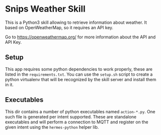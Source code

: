 # Snips Weather Skill

This is a Python3 skill allowing to retrieve information about 
weather. It based on OpenWeatherMap, so it requires an API key.

Go to https://openweathermap.org/ for more information about the API 
and API Key.

## Setup

This app requires some python dependencies to work properly, these are
listed in the `requirements.txt`. You can use the `setup.sh` script to
create a python virtualenv that will be recognized by the skill server
and install them in it.

## Executables

This dir contains a number of python executables named `action-*.py`.
One such file is generated per intent supported. These are standalone
executables and will perform a connection to MQTT and register on the
given intent using the `hermes-python` helper lib.

